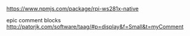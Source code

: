 https://www.npmjs.com/package/rpi-ws281x-native

epic comment blocks
http://patorjk.com/software/taag/#p=display&f=Small&t=myComment
